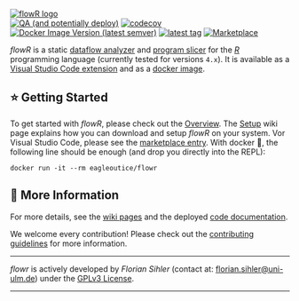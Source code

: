 [![flowR logo](https://raw.githubusercontent.com/wiki/Code-Inspect/flowr/img/flowR.png)](https://github.com/Code-Inspect/flowr/wiki)\
[![QA (and potentially deploy)](https://github.com/Code-Inspect/flowr/actions/workflows/qa.yaml/badge.svg)](https://github.com/Code-Inspect/flowr/actions/workflows/qa.yaml) [![codecov](https://codecov.io/gh/Code-Inspect/flowr/graph/badge.svg)](https://codecov.io/gh/Code-Inspect/flowr) [![Docker Image Version (latest semver)](https://img.shields.io/docker/v/eagleoutice/flowr?logo=docker&logoColor=white&label=dockerhub)](https://hub.docker.com/r/eagleoutice/flowr) [![latest tag](https://badgen.net/github/tag/Code-Inspect/flowr?label=latest&color=purple)](https://github.com/Code-Inspect/flowr/releases/latest) [![Marketplace](https://badgen.net/vs-marketplace/v/code-inspect.vscode-flowr)](https://marketplace.visualstudio.com/items?itemName=code-inspect.vscode-flowr)


*flowR* is a static [dataflow analyzer](https://en.wikipedia.org/wiki/Data-flow_analysis) and [program slicer](https://github.com/Code-Inspect/flowr/wiki/Terminology#program-slice) for the [*R*](https://www.r-project.org/) programming language (currently tested for versions `4.x`). It is available as a [Visual Studio Code extension](https://marketplace.visualstudio.com/items?itemName=code-inspect.vscode-flowr) and as a [docker image](https://hub.docker.com/r/eagleoutice/flowr).

## ⭐ Getting Started

To get started with _flowR_, please check out the [Overview](https://github.com/Code-Inspect/flowr/wiki/Overview). The [Setup](https://github.com/Code-Inspect/flowr/wiki/Setup) wiki page explains how you can download and setup _flowR_ on your system. Vor Visual Studio Code, please see the [marketplace entry](https://marketplace.visualstudio.com/items?itemName=code-inspect.vscode-flowr). With docker&nbsp;🐳️, the following line should be enough (and drop you directly into the REPL):

```shell
docker run -it --rm eagleoutice/flowr
 ```


## 📜 More Information

For more details, see the [wiki pages](https://github.com/Code-Inspect/flowr/wiki) and the deployed [code documentation](https://code-inspect.github.io/flowr/doc/).

We welcome every contribution! Please check out the [contributing guidelines](https://github.com/Code-Inspect/flowr/tree/main/.github/CONTRIBUTING.md) for more information.

----

*flowr* is actively developed by *Florian Sihler* (contact at: <florian.sihler@uni-ulm.de>) under the
[GPLv3 License](LICENSE).

----
